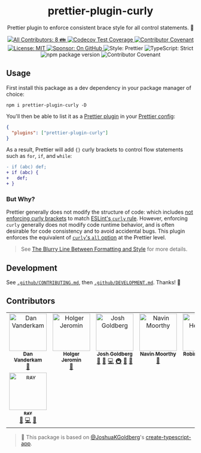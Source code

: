 <h1 align="center">prettier-plugin-curly</h1>

<p align="center">Prettier plugin to enforce consistent brace style for all control statements. 🥌</p>

<p align="center">
	<a href="#contributors" target="_blank">
<!-- prettier-ignore-start -->
<!-- ALL-CONTRIBUTORS-BADGE:START - Do not remove or modify this section -->
<img alt="All Contributors: 8 👪" src="https://img.shields.io/badge/all_contributors-8_👪-21bb42.svg" />
<!-- ALL-CONTRIBUTORS-BADGE:END -->
<!-- prettier-ignore-end -->
</a>
	<a href="https://codecov.io/gh/JoshuaKGoldberg/prettier-plugin-curly" target="_blank">
		<img alt="Codecov Test Coverage" src="https://codecov.io/gh/JoshuaKGoldberg/prettier-plugin-curly/branch/main/graph/badge.svg"/>
	</a>
	<a href="https://github.com/JoshuaKGoldberg/prettier-plugin-curly/blob/main/.github/CODE_OF_CONDUCT.md" target="_blank">
		<img alt="Contributor Covenant" src="https://img.shields.io/badge/code_of_conduct-enforced-21bb42" />
	</a>
	<a href="https://github.com/JoshuaKGoldberg/prettier-plugin-curly/blob/main/LICENSE.md" target="_blank">
		<img alt="License: MIT" src="https://img.shields.io/github/license/JoshuaKGoldberg/prettier-plugin-curly?color=21bb42">
	</a>
	<a href="https://github.com/sponsors/JoshuaKGoldberg" target="_blank">
		<img alt="Sponsor: On GitHub" src="https://img.shields.io/badge/sponsor-on_github-21bb42.svg" />
	</a>
	<img alt="Style: Prettier" src="https://img.shields.io/badge/style-prettier-21bb42.svg" />
	<img alt="TypeScript: Strict" src="https://img.shields.io/badge/typescript-strict-21bb42.svg" />
	<img alt="npm package version" src="https://img.shields.io/npm/v/prettier-plugin-curly?color=21bb42" />
	<img alt="Contributor Covenant" src="https://img.shields.io/badge/code_of_conduct-enforced-21bb42" />
</p>

## Usage

First install this package as a dev dependency in your package manager of choice:

```shell
npm i prettier-plugin-curly -D
```

You'll then be able to list it as a [Prettier plugin](https://prettier.io/docs/en/plugins.html) in your [Prettier config](https://prettier.io/docs/en/configuration.html):

```json
{
  "plugins": ["prettier-plugin-curly"]
}
```

As a result, Prettier will add `{}` curly brackets to control flow statements such as `for`, `if`, and `while`:

```diff
- if (abc) def;
+ if (abc) {
+   def;
+ }
```

### But Why?

Prettier generally does not modify the structure of code: which includes [not enforcing curly brackets](https://github.com/prettier/prettier/issues/7659) to match [ESLint's `curly` rule](https://eslint.org/docs/latest/rules/curly).
However, enforcing `curly` generally does not modify code runtime behavior, and is often desirable for code consistency and to avoid accidental bugs.
This plugin enforces the equivalent of [`curly`'s `all` option](https://eslint.org/docs/latest/rules/curly#all) at the Prettier level.

> See [The Blurry Line Between Formatting and Style](https://blog.joshuakgoldberg.com/the-blurry-line-between-formatting-and-style) for more details.

## Development

See [`.github/CONTRIBUTING.md`](./.github/CONTRIBUTING.md), then [`.github/DEVELOPMENT.md`](./.github/DEVELOPMENT.md).
Thanks! 💖

## Contributors

<!-- spellchecker: disable -->
<!-- ALL-CONTRIBUTORS-LIST:START - Do not remove or modify this section -->
<!-- prettier-ignore-start -->
<!-- markdownlint-disable -->
<table>
  <tbody>
    <tr>
      <td align="center" valign="top" width="14.28%"><a href="https://effectivetypescript.com"><img src="https://avatars.githubusercontent.com/u/98301?v=4?s=100" width="100px;" alt="Dan Vanderkam"/><br /><sub><b>Dan Vanderkam</b></sub></a><br /><a href="https://github.com/JoshuaKGoldberg/prettier-plugin-curly/issues?q=author%3Adanvk" title="Bug reports">🐛</a></td>
      <td align="center" valign="top" width="14.28%"><a href="https://github.com/HolgerJeromin"><img src="https://avatars.githubusercontent.com/u/2410353?v=4?s=100" width="100px;" alt="Holger Jeromin"/><br /><sub><b>Holger Jeromin</b></sub></a><br /><a href="https://github.com/JoshuaKGoldberg/prettier-plugin-curly/issues?q=author%3Aholgerjeromin" title="Bug reports">🐛</a></td>
      <td align="center" valign="top" width="14.28%"><a href="http://www.joshuakgoldberg.com"><img src="https://avatars.githubusercontent.com/u/3335181?v=4?s=100" width="100px;" alt="Josh Goldberg"/><br /><sub><b>Josh Goldberg</b></sub></a><br /><a href="#tool-JoshuaKGoldberg" title="Tools">🔧</a> <a href="#maintenance-JoshuaKGoldberg" title="Maintenance">🚧</a> <a href="https://github.com/JoshuaKGoldberg/prettier-plugin-curly/commits?author=JoshuaKGoldberg" title="Code">💻</a> <a href="#infra-JoshuaKGoldberg" title="Infrastructure (Hosting, Build-Tools, etc)">🚇</a> <a href="#ideas-JoshuaKGoldberg" title="Ideas, Planning, & Feedback">🤔</a> <a href="https://github.com/JoshuaKGoldberg/prettier-plugin-curly/issues?q=author%3AJoshuaKGoldberg" title="Bug reports">🐛</a></td>
      <td align="center" valign="top" width="14.28%"><a href="https://navinmoorthy.me/"><img src="https://avatars.githubusercontent.com/u/39694575?v=4?s=100" width="100px;" alt="Navin Moorthy"/><br /><sub><b>Navin Moorthy</b></sub></a><br /><a href="https://github.com/JoshuaKGoldberg/prettier-plugin-curly/issues?q=author%3Anavin-moorthy" title="Bug reports">🐛</a></td>
      <td align="center" valign="top" width="14.28%"><a href="https://github.com/RobinHeidenis"><img src="https://avatars.githubusercontent.com/u/29160608?v=4?s=100" width="100px;" alt="Robin Heidenis"/><br /><sub><b>Robin Heidenis</b></sub></a><br /><a href="#tool-robinheidenis" title="Tools">🔧</a> <a href="https://github.com/JoshuaKGoldberg/prettier-plugin-curly/commits?author=robinheidenis" title="Code">💻</a></td>
      <td align="center" valign="top" width="14.28%"><a href="http://hyoban.xlog.page"><img src="https://avatars.githubusercontent.com/u/38493346?v=4?s=100" width="100px;" alt="Stephen Zhou"/><br /><sub><b>Stephen Zhou</b></sub></a><br /><a href="https://github.com/JoshuaKGoldberg/prettier-plugin-curly/issues?q=author%3Ahyoban" title="Bug reports">🐛</a></td>
      <td align="center" valign="top" width="14.28%"><a href="https://github.com/Tawpie"><img src="https://avatars.githubusercontent.com/u/7697076?v=4?s=100" width="100px;" alt="tawpie"/><br /><sub><b>tawpie</b></sub></a><br /><a href="https://github.com/JoshuaKGoldberg/prettier-plugin-curly/issues?q=author%3Atawpie" title="Bug reports">🐛</a></td>
    </tr>
    <tr>
      <td align="center" valign="top" width="14.28%"><a href="https://mk1.io"><img src="https://avatars.githubusercontent.com/u/58381667?v=4?s=100" width="100px;" alt="ʀᴀʏ"/><br /><sub><b>ʀᴀʏ</b></sub></a><br /><a href="https://github.com/JoshuaKGoldberg/prettier-plugin-curly/commits?author=so1ve" title="Documentation">📖</a> <a href="https://github.com/JoshuaKGoldberg/prettier-plugin-curly/commits?author=so1ve" title="Code">💻</a> <a href="https://github.com/JoshuaKGoldberg/prettier-plugin-curly/issues?q=author%3Aso1ve" title="Bug reports">🐛</a></td>
    </tr>
  </tbody>
</table>

<!-- markdownlint-restore -->
<!-- prettier-ignore-end -->

<!-- ALL-CONTRIBUTORS-LIST:END -->
<!-- spellchecker: enable -->

<!-- You can remove this notice if you don't want it 🙂 no worries! -->

> 💙 This package is based on [@JoshuaKGoldberg](https://github.com/JoshuaKGoldberg)'s [create-typescript-app](https://github.com/JoshuaKGoldberg/create-typescript-app).
